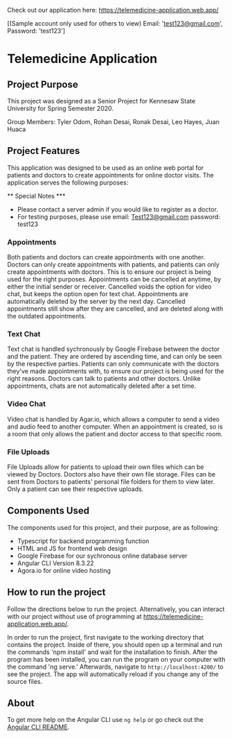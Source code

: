 Check out our application here: https://telemedicine-application.web.app/

[(Sample account only used for others to view) Email: 'test123@gmail.com', Password: 'test123']

# Telemedicine Application 

## Project Purpose

This project was designed as a Senior Project for Kennesaw State University for Spring Semester 2020.

Group Members: Tyler Odom, Rohan Desai, Ronak Desai, Leo Hayes, Juan Huaca

## Project Features

This application was designed to be used as an online web portal for patients and doctors to create appointments for online doctor visits. The application serves the following purposes:

** Special Notes *** 
- Please contact a server admin if you would like to register as a doctor.
- For testing purposes, please use email: Test123@gmail.com password: test123

### Appointments 
Both patients and doctors can create appointments with one another. Doctors can only create appointments with patients, and patients can only create appointments with doctors. This is to ensure our project is being used for the right purposes. Appointments can be cancelled at anytime, by either the initial sender or receiver. Cancelled voids the option for video chat, but keeps the option open for text chat. Appointments are automatically deleted by the server by the next day. Cancelled appointments still show after they are cancelled, and are deleted along with the outdated appointments.

### Text Chat 
Text chat is handled sychronously by Google Firebase between the doctor and the patient. They are ordered by ascending time, and can only be seen by the respective parties. Patients can only communicate with the doctors they've made appointments with, to ensure our project is being used for the right reasons. Doctors can talk to patients and other doctors. Unlike appointments, chats are not automatically deleted after a set time.

### Video Chat 
Video chat is handled by Agar.io, which allows a computer to send a video and audio feed to another computer. When an appointment is created, so is a room that only allows the patient and doctor access to that specific room. 

### File Uploads 
File Uploads allow for patients to upload their own files which can be viewed by Doctors. Doctors also have their own file storage. Files can be sent from Doctors to patients' personal file folders for them to view later. Only a patient can see their respective uploads.

## Components Used

The components used for this project, and their purpose, are as following:
- Typescript for backend programming function
- HTML and JS for frontend web design
- Google Firebase for our sychronous online database server
- Angular CLI Version 8.3.22
- Agora.io for online video hosting

## How to run the project

Follow the directions below to run the project. Alternatively, you can interact with our project without use of programming at https://telemedicine-application.web.app/.

In order to run the project, first navigate to the working directory that contains the project. Inside of there, you should open up a terminal and run the commands 'npm install' and wait for the installation to finish. After the program has been installed, you can run the program on your computer with the command 'ng serve.' Afterwards, navigate to `http://localhost:4200/` to see the project. The app will automatically reload if you change any of the source files.

## About

To get more help on the Angular CLI use `ng help` or go check out the [Angular CLI README](https://github.com/angular/angular-cli/blob/master/README.md).
